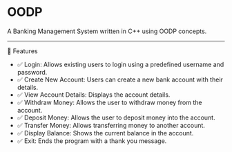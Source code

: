 # OODP 
A Banking Management System written in C++ using OODP concepts.

---

🚀 Features
- ✅ Login: Allows existing users to login using a predefined username and password.
- ✅ Create New Account: Users can create a new bank account with their details.
- ✅ View Account Details: Displays the account details.
- ✅ Withdraw Money: Allows the user to withdraw money from the account.
- ✅ Deposit Money: Allows the user to deposit money into the account.
- ✅ Transfer Money: Allows transferring money to another account.
- ✅ Display Balance: Shows the current balance in the account.
- ✅ Exit: Ends the program with a thank you message.
